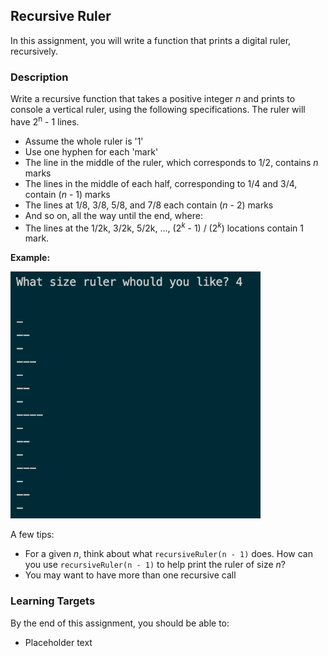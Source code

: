 ## Recursive Ruler

In this assignment, you will write a function that prints a digital ruler, recursively.

### Description

Write a recursive function that takes a positive integer _n_ and prints to console a vertical ruler, using the following specifications. The ruler will have 2<sup>n</sup> - 1 lines.

- Assume the whole ruler is '1'
- Use one hyphen for each 'mark'
- The line in the middle of the ruler, which corresponds to 1/2, contains _n_ marks
- The lines in the middle of each half, corresponding to 1/4 and 3/4, contain (_n_ - 1) marks
- The lines at 1/8, 3/8, 5/8, and 7/8 each contain (_n_ - 2) marks
- And so on, all the way until the end, where:
- The lines at the 1/2k, 3/2k, 5/2k, ..., (2<sup>_k_</sup> - 1) / (2<sup>_k_</sup>) locations contain 1 mark.

**Example:**

<img src="./recursive-ruler-example.jpg" alt="Recursive Ruler Example" width="400" height="395">

A few tips:

- For a given _n_, think about what `recursiveRuler(n - 1)` does. How can you use `recursiveRuler(n - 1)` to help print the ruler of size _n_?
- You may want to have more than one recursive call

### Learning Targets

By the end of this assignment, you should be able to:

- Placeholder text
